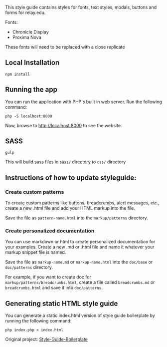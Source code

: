 This style guide contains styles for fonts, text styles, modals, buttons and forms for relay.edu.<br>

Fonts: 
* Chronicle Display
* Proxima Nova

These fonts will need to be replaced with a close replicate

## Local Installation

`npm install`

## Running the app
You can run the application with PHP's built in web server. Run the following command:

`php -S localhost:8000`

Now, browse to [http://localhost:8000](http://localhost:8000) to see the website.

## SASS

`gulp`

This will build sass files in `sass/` directory to `css/` directory

## Instructions of how to update styleguide:

### Create custom patterns
To create custom patterns like buttons, breadcrumbs, alert messages, etc., create a new .html file and add your HTML markup into the file.

Save the file as `pattern-name.html` into the `markup/patterns` directory.

### Create personalized documentation
You can use markdown or html to create personalized documentation for your examples. Create a new .md or .html file and name it whatever your markup snippet file is named.

Save the file as `markup-name.md` or `markup-name.html` into the `doc/base` or `doc/patterns` directory.

For example, if you want to create doc for `markup/patterns/breadcrumbs.html`, create a file called `breadcrumbs.md` or `breadcrumbs.html` and save it into `doc/patterns`.

## Generating static HTML style guide
You can generate a static index.html version of style guide boilerplate by running the following command:

`php index.php > index.html`


Original project: <a href="https://github.com/bjankord/Style-Guide-Boilerplate/tree/main">Style-Guide-Boilerplate<a>
